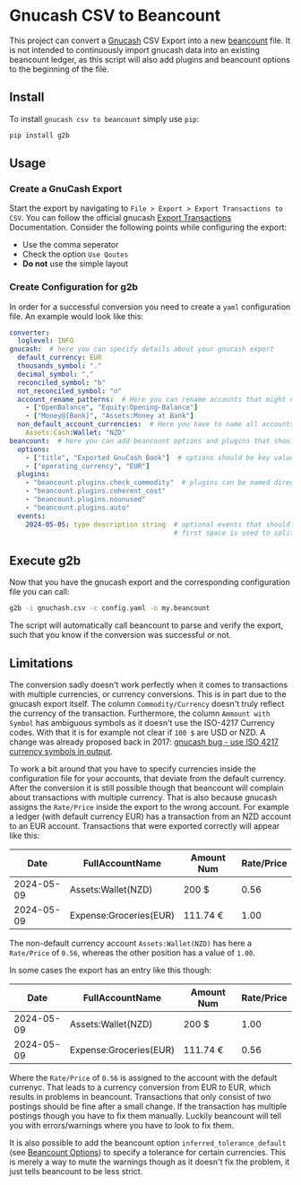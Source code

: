 # Gnucash CSV to Beancount

This project can convert a [Gnucash](https://github.com/Gnucash/gnucash) CSV Export into a new
[beancount](https://github.com/beancount/beancount) file.
It is not intended to continuously import gnucash data into an existing beancount ledger, as this 
script will also add plugins and beancount options to the beginning of the file.

## Install

To install `gnucash csv to beancount` simply use `pip`:

```bash
pip install g2b
```

## Usage

### Create a GnuCash Export

Start the export by navigating to `File > Export > Export Transactions to CSV`. 
You can follow the official gnucash [Export Transactions](https://www.gnucash.org/docs/v4/C/gnucash-help/trans-export.html)
Documentation.
Consider the following points while configuring the export:

- Use the comma seperator
- Check the option `Use Qoutes`
- **Do not** use the simple layout

### Create Configuration for g2b

In order for a successful conversion you need to create a `yaml` configuration file.
An example would look like this:

```yaml
converter:
  loglevel: INFO
gnucash:  # here you can specify details about your gnucash export
  default_currency: EUR
  thousands_symbol: "."
  decimal_symbol: ","
  reconciled_symbol: "b"
  not_reconciled_symbol: "n"
  account_rename_patterns:  # Here you can rename accounts that might not align with the beancount format
    - ["OpenBalance", "Equity:Opening-Balance"]
    - ["Money@[Bank]", "Assets:Money at Bank"]
  non_default_account_currencies:  # Here you have to name all accounts that deviate from the default currency
    Assets:Cash:Wallet: "NZD"
beancount:  # here you can add beancount options and plugins that should be added to output file
  options:
    - ["title", "Exported GnuCash Book"]  # options should be key value pairs
    - ["operating_currency", "EUR"]
  plugins:
    - "beancount.plugins.check_commodity"  # plugins can be named directly
    - "beancount.plugins.coherent_cost"
    - "beancount.plugins.nounused"
    - "beancount.plugins.auto"
  events:
    2024-05-05: type description string  # optional events that should be added to the output, the
                                         # first space is used to split between space and description
```

## Execute g2b

Now that you have the gnucash export and the corresponding configuration file you can call:

```bash
g2b -i gnuchash.csv -c config.yaml -o my.beancount
```

The script will automatically call beancount to parse and verify the export, such that you know
if the conversion was successful or not.

## Limitations

The conversion sadly doesn't work perfectly when it comes to transactions with multiple currencies,
or currency conversions. 
This is in part due to the gnucash export itself.
The column `Commodity/Currency` doesn't truly reflect the currency of the transaction.
Furthermore, the column `Ammount with Symbol` has ambiguous symbols as it doesn't use the ISO-4217
Currency codes. 
With that it is for example not clear if `100 $` are USD or NZD. 
A change was already proposed back in 2017:
[gnucash bug - use ISO 4217 currency symbols in output](https://bugs.gnucash.org/show_bug.cgi?id=791651).

To work a bit around that you have to specify currencies inside the configuration file for your accounts,
that deviate from the default currency.
After the conversion it is still possible though that beancount will complain about transactions
with multiple currency. 
That is also because gnucash assigns the `Rate/Price` inside the export to the wrong account.
For example a ledger (with default currency EUR) has a transaction from an NZD account to an EUR
account.
Transactions that were exported correctly will appear like this:

| Date         | FullAccountName        | Amount Num | Rate/Price |
|--------------|------------------------|------------|------------|
| 2024-05-09   | Assets:Wallet(NZD)     | 200 $      | 0.56       |
| 2024-05-09   | Expense:Groceries(EUR) | 111.74 €   | 1.00       |

The non-default currency account `Assets:Wallet(NZD)` has here a `Rate/Price` of `0.56`, whereas
the other position has a value of `1.00`.

In some cases the export has an entry like this though:

| Date         | FullAccountName        | Amount Num | Rate/Price |
|--------------|------------------------|------------|------------|
| 2024-05-09   | Assets:Wallet(NZD)     | 200 $      | 1.00       |
| 2024-05-09   | Expense:Groceries(EUR) | 111.74 €   | 0.56       |

Where the `Rate/Price` of `0.56` is assigned to the account with the default currenyc.
That leads to a currency conversion from EUR to EUR, which results in problems in beancount.
Transactions that only consist of two postings should be fine after a small change. 
If the transaction has multiple postings though you have to fix them manually. 
Luckily beancount will tell you with errors/warnings where you have to look to fix them.

It is also possible to add the beancount option `inferred_tolerance_default`
(see [Beancount Options](https://beancount.github.io/docs/beancount_options_reference.html)) to
specify a tolerance for certain currencies.
This is merely a way to mute the warnings though as it doesn't fix the problem, it just tells
beancount to be less strict. 
